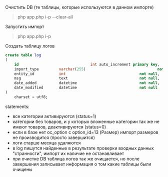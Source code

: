 
Очистить DB (те таблицы, которые используются в данном импорте)
> php app.php i-p --clear-all

Запустить импорт
> php app.php i-p

Создать таблицу логов
```SQL
create table log
(
    id                                int auto_increment primary key,
    import_type         varchar(255)                                not null,
    entity_id           int                                 not null,
    msg                 text                                not null,
    date_added          datetime                            not null,
    date_modified       datetime                            not null
)
    charset = utf8;
```

statements:
* все категории активируются (status=1)
* категории без товаров, и у которых вложенные категории так же не имеют товаров, деактивируются (status=0)
* если в базе нет oc_option c option_id=13 (Размер) импорт размеров не производится (просто завершится)
* логи старше месяца удаляются
* в log пишутся найденные в результате проверки входных данных "странности", импорт их наличие не останавливает
* при очистке DB таблица логов так же очищается, но после завершения записывает информация о том какие таблицы были очищены

